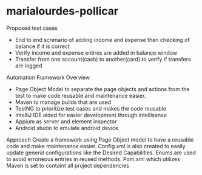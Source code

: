 # marialourdes-pollicar
Proposed test cases
- End to end screnario of adding income and expense then checking of balance if it is correct
- Verify income and expense entires are added in balance window
- Transfer from one account(cash) to another(card) to verify if transfers are logged

Automation Framework Overview 
- Page Object Model to separate the page objects and actions from the test to make code reusable and maintenance easier.
- Maven to manage builds that are used
- TestNG to prioritize test cases and makes the code reusable
- IntelliJ IDE aided for easier development through intellisense
- Appium as server and element inspector
- Android studio to emulate android device

Approach
Create a framework using Page Object model to have a reusable code and make maintenance easier. 
Config.xml is also created to easily update general configurations like the Desired Capabilities. 
Enums are used to avoid erroneous entries in reused methods.
Pom.xml which utilizes Maven is set to containt all project dependencies
